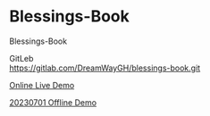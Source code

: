 # Blessings-Book
Blessings-Book

GitLeb  
https://gitlab.com/DreamWayGH/blessings-book.git

[Online Live Demo](https://blessings-book.fly.dev)

[20230701 Offline Demo](https://dreamwaygh.github.io/Blessings-Book/20230701)
